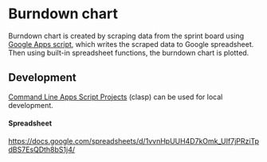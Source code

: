 # Burndown chart

Burndown chart is created by scraping data from the sprint board using [Google Apps script](Koodi.js), which writes the scraped data to Google spreadsheet. Then using built-in spreadsheet functions, the burndown chart is plotted.

## Development
[Command Line Apps Script Projects](https://github.com/google/clasp) (clasp) can be used for local development.

#### Spreadsheet 
https://docs.google.com/spreadsheets/d/1vvnHpUUH4D7kOmk_UIf7jPRziTpdBS7EsQDth8bS1j4/
